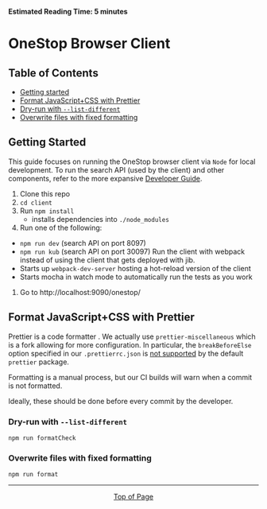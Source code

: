 **Estimated Reading Time: 5 minutes**
# OneStop Browser Client

## Table of Contents
* [Getting started](#getting-started)
* [Format JavaScript+CSS with Prettier](#format-javascriptcss-with-prettier)
* [Dry-run with `--list-different`](#dry-run-with---list-different)
* [Overwrite files with fixed formatting](#overwrite-files-with-fixed-formatting)

## Getting Started
This guide focuses on running the OneStop browser client via `Node` for local development. To run the search API (used by the client) and other components, refer to the more expansive [Developer Guide](developer).

1. Clone this repo
1. `cd client`
1. Run `npm install`
    - installs dependencies into `./node_modules`
1. Run one of the following:
  - `npm run dev` (search API on port 8097)
  - `npm run kub` (search API on port 30097) Run the client with webpack instead of using the client that gets deployed with jib.
  - Starts up `webpack-dev-server` hosting a hot-reload version of the client
  - Starts mocha in watch mode to automatically run the tests as you work
1. Go to http://localhost:9090/onestop/

## Format JavaScript+CSS with Prettier

Prettier is a code formatter . We actually use `prettier-miscellaneous` which is a fork allowing for more configuration. In particular, the `breakBeforeElse` option specified in our `.prettierrc.json` is [not supported](https://github.com/prettier/prettier/issues/840) by the default `prettier` package.

Formatting is a manual process, but our CI builds will warn when a commit is not formatted.

Ideally, these should be done before every commit by the developer.

### Dry-run with `--list-different`
`npm run formatCheck`

### Overwrite files with fixed formatting
`npm run format`

<hr>
<div align="center"><a href="#">Top of Page</a></div>
